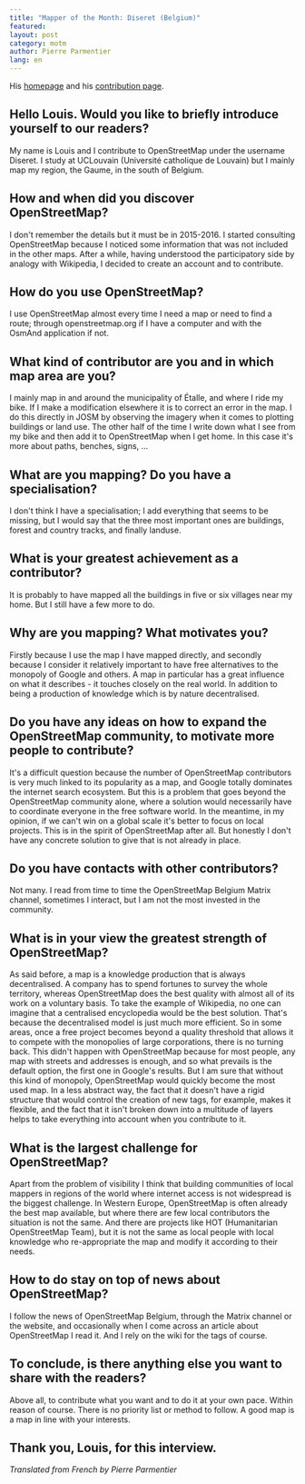 ```yaml
---
title: "Mapper of the Month: Diseret (Belgium)"
featured:
layout: post
category: motm
author: Pierre Parmentier
lang: en
---
```


His [homepage](https://www.openstreetmap.org/user/ThierryHancart) and his [contribution page](https://hdyc.neis-one.org/?ThierryHancart).

## Hello Louis. Would you like to briefly introduce yourself to our readers?

My name is Louis and I contribute to OpenStreetMap under the username Diseret. I study at UCLouvain (Université catholique de Louvain) but I mainly map my region, the Gaume, in the south of Belgium.

## How and when did you discover OpenStreetMap?

I don't remember the details but it must be in 2015-2016. I started consulting OpenStreetMap because I noticed some information that was not included in the other maps. After a while, having understood the participatory side by analogy with Wikipedia, I decided to create an account and to contribute.

## How do you use OpenStreetMap?

I use OpenStreetMap almost every time I need a map or need to find a route; through openstreetmap.org if I have a computer and with the OsmAnd application if not.

## What kind of contributor are you and in which map area are you?

I mainly map in and around the municipality of Étalle, and where I ride my bike. If I make a modification elsewhere it is to correct an error in the map. I do this directly in JOSM by observing the imagery when it comes to plotting buildings or land use. The other half of the time I write down what I see from my bike and then add it to OpenStreetMap when I get home. In this case it's more about paths, benches, signs, …

## What are you mapping? Do you have a specialisation?

I don't think I have a specialisation; I add everything that seems to be missing, but I would say that the three most important ones are buildings, forest and country tracks, and finally landuse.

## What is your greatest achievement as a contributor?

It is probably to have mapped all the buildings in five or six villages near my home. But I still have a few more to do.

## Why are you mapping? What motivates you?

Firstly because I use the map I have mapped directly, and secondly because I consider it relatively important to have free alternatives to the monopoly of Google and others. A map in particular has a great influence on what it describes - it touches closely on the real world. In addition to being a production of knowledge which is by nature decentralised.

## Do you have any ideas on how to expand the OpenStreetMap community, to motivate more people to contribute?

It's a difficult question because the number of OpenStreetMap contributors is very much linked to its popularity as a map, and Google totally dominates the internet search ecosystem. But this is a problem that goes beyond the OpenStreetMap community alone, where a solution would necessarily have to coordinate everyone in the free software world. In the meantime, in my opinion, if we can't win on a global scale it's better to focus on local projects. This is in the spirit of OpenStreetMap after all. But honestly I don't have any concrete solution to give that is not already in place.

## Do you have contacts with other contributors?

Not many. I read from time to time the OpenStreetMap Belgium Matrix channel, sometimes I interact, but I am not the most invested in the community.

## What is in your view the greatest strength of OpenStreetMap?

As said before, a map is a knowledge production that is always decentralised. A company has to spend fortunes to survey the whole territory, whereas OpenStreetMap does the best quality with almost all of its work on a voluntary basis. To take the example of Wikipedia, no one can imagine that a centralised encyclopedia would be the best solution. That's because the decentralised model is just much more efficient. So in some areas, once a free project becomes beyond a quality threshold that allows it to compete with the monopolies of large corporations, there is no turning back. This didn't happen with OpenStreetMap because for most people, any map with streets and addresses is enough, and so what prevails is the default option, the first one in Google's results. But I am sure that without this kind of monopoly, OpenStreetMap would quickly become the most used map. In a less abstract way, the fact that it doesn't have a rigid structure that would control the creation of new tags, for example, makes it flexible, and the fact that it isn't broken down into a multitude of layers helps to take everything into account when you contribute to it.

## What is the largest challenge for OpenStreetMap?

Apart from the problem of visibility I think that building communities of local mappers in regions of the world where internet access is not widespread is the biggest challenge. In Western Europe, OpenStreetMap is often already the best map available, but where there are few local contributors the situation is not the same. And there are projects like HOT (Humanitarian OpenStreetMap Team), but it is not the same as local people with local knowledge who re-appropriate the map and modify it according to their needs.

## How to do stay on top of news about OpenStreetMap?

I follow the news of OpenStreetMap Belgium, through the Matrix channel or the website, and occasionally when I come across an article about OpenStreetMap I read it. And I rely on the wiki for the tags of course.

## To conclude, is there anything else you want to share with the readers?

Above all, to contribute what you want and to do it at your own pace. Within reason of course. There is no priority list or method to follow. A good map is a map in line with your interests.

## Thank you, Louis, for this interview.

*Translated from French by Pierre Parmentier*
